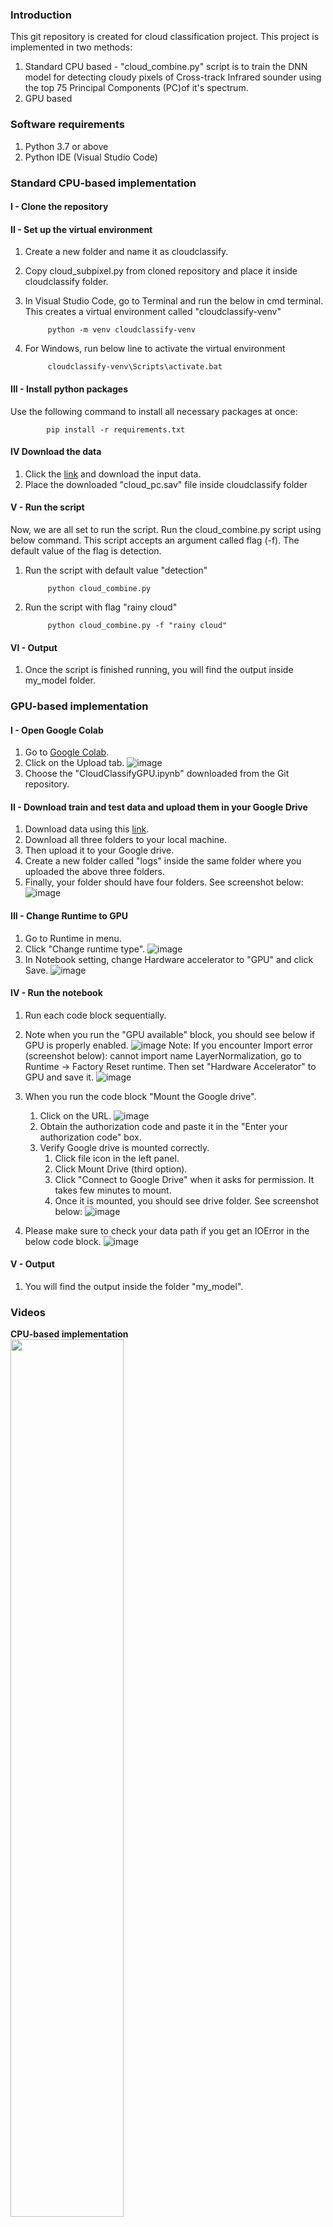 ### **Introduction**
This git repository is created for cloud classification project. This project is implemented in two methods:
1. Standard CPU based - "cloud_combine.py" script is to train the DNN model for detecting cloudy pixels of Cross-track Infrared sounder using the top 75 Principal Components (PC)of it's spectrum.
2. GPU based


### **Software requirements**
1. Python 3.7 or above
2. Python IDE (Visual Studio Code)

### **Standard CPU-based implementation**

#### **I - Clone the repository**

#### **II - Set up the virtual environment**
1. Create a new folder and name it as cloudclassify.
2. Copy cloud_subpixel.py from cloned repository and place it inside cloudclassify folder.
3. In Visual Studio Code, go to Terminal and run the below in cmd terminal. This creates a virtual environment called "cloudclassify-venv"
   
            python -m venv cloudclassify-venv
4. For Windows, run below line to activate the virtual environment
   
            cloudclassify-venv\Scripts\activate.bat
#### **III - Install python packages**
Use the following command to install all necessary packages at once:

            pip install -r requirements.txt     

#### **IV Download the data**
1. Click the [link](https://drive.google.com/drive/u/0/folders/1d9uS1EDtIkmTHu3pDhJgR7mbqVS2gZNM) and download the input data.
2. Place the downloaded "cloud_pc.sav" file inside cloudclassify folder

#### **V - Run the script**
Now, we are all set to run the script. 
Run the cloud_combine.py script using below command. This script accepts an argument called flag (-f). The default value of the flag is detection. 
1. Run the script with default value "detection"

            python cloud_combine.py

2. Run the script with flag "rainy cloud"

            python cloud_combine.py -f "rainy cloud"
         
#### **VI - Output**
1. Once the script is finished running, you will find the output inside my_model folder.

### **GPU-based implementation**

#### **I - Open Google Colab**
1. Go to <a href="https://colab.research.google.com/notebooks/intro.ipynb#recent=true" target="_blank">Google Colab</a>.
2. Click on the Upload tab.
   ![image](https://github.com/stccenter/CloudClassification/blob/main/Images/GoogleColabUpload.png)
3. Choose the "CloudClassifyGPU.ipynb" downloaded from the Git repository.

#### **II - Download train and test data and upload them in your Google Drive**
1. Download data using this <a href="https://drive.google.com/drive/folders/1XqrxJd6rGgd0N2QJXRd1fm5aCZiSZClR?usp=sharing" target="_blank">link</a>.
2. Download all three folders to your local machine.
3. Then upload it to your Google drive.
4. Create a new folder called "logs" inside the same folder where you uploaded the above three folders.
5. Finally, your folder should have four folders. See screenshot below:
   ![image](https://github.com/stccenter/CloudClassification/blob/main/Images/GDriveFolders.png)

#### **III - Change Runtime to GPU**
1. Go to Runtime in menu.
2. Click "Change runtime type".
   ![image](https://github.com/stccenter/CloudClassification/blob/main/Images/ChangeRunTime.png)
3. In Notebook setting, change Hardware accelerator to "GPU" and click Save.
   ![image](https://github.com/stccenter/CloudClassification/blob/main/Images/RunTimeGPU.png)
   

#### **IV - Run the notebook**
1. Run each code block sequentially.
2. Note when you run the "GPU available" block, you should see below if GPU is properly enabled.
   ![image](https://github.com/stccenter/CloudClassification/blob/main/Images/GPUEnabled.jpg)
   Note: If you encounter Import error (screenshot below): cannot import name LayerNormalization, go to Runtime -> Factory Reset runtime. Then set "Hardware Accelerator" to GPU and save it.
   ![image](https://github.com/stccenter/CloudClassification/blob/main/Images/Error.PNG)
   
3. When you run the code block "Mount the Google drive".
   1. Click on the URL.
    ![image](https://github.com/stccenter/CloudClassification/blob/main/Images/MountGdrive.PNG)
   2. Obtain the authorization code and paste it in the "Enter your authorization code" box.
   3. Verify Google drive is mounted correctly.
      1. Click file icon in the left panel.
      2. Click Mount Drive (third option).
      3. Click "Connect to Google Drive" when it asks for permission. It takes few minutes to mount.
      4. Once it is mounted, you should see drive folder. See screenshot below:
   ![image](https://github.com/stccenter/CloudClassification/blob/main/Images/VerifyGdrive.png)
4. Please make sure to check your data path if you get an IOError in the below code block.
   ![image](https://github.com/stccenter/CloudClassification/blob/main/Images/LoadDataPath.png)

#### **V - Output**
1. You will find the output inside the folder "my_model".


### **Videos**
**CPU-based implementation**\
[<img src="https://github.com/stccenter/CloudClassification/blob/main/Images/Videos.jpg" width="60%">](https://youtu.be/vFepWVEbl0I)


